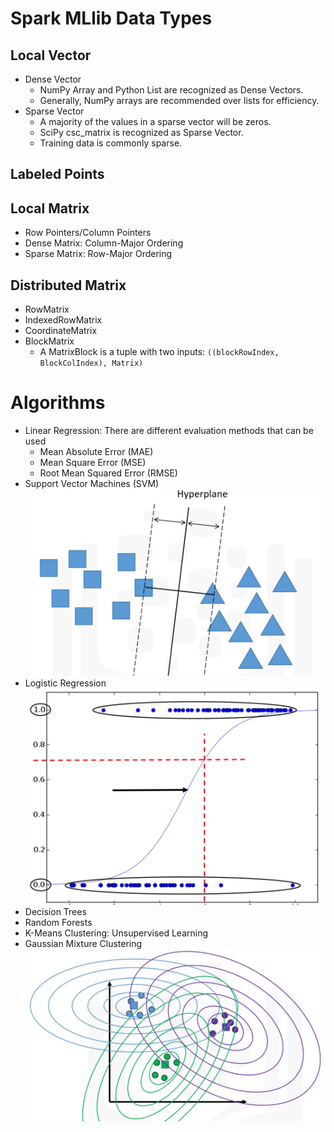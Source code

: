 # Spark MLlib Data Types
## Local Vector
* Dense Vector 
  - NumPy Array and Python List are recognized as Dense Vectors. 
  - Generally, NumPy arrays are recommended over lists for efficiency. 
* Sparse Vector
  - A majority of the values in a sparse vector will be zeros. 
  - SciPy csc_matrix is recognized as Sparse Vector. 
  - Training data is commonly sparse. 

## Labeled Points

## Local Matrix
* Row Pointers/Column Pointers 
* Dense Matrix: Column-Major Ordering
* Sparse Matrix: Row-Major Ordering

## Distributed Matrix 
* RowMatrix
* IndexedRowMatrix
* CoordinateMatrix
* BlockMatrix
  - A MatrixBlock is a tuple with two inputs: `((blockRowIndex, BlockColIndex), Matrix)`

# Algorithms 
* Linear Regression: There are different evaluation methods that can be used
  - Mean Absolute Error (MAE)
  - Mean Square Error (MSE)
  - Root Mean Squared Error (RMSE)
* Support Vector Machines (SVM)
![Support Vector Machine](SupportVectorMachine.png)
* Logistic Regression
![Logistic Regression](LogisticRegression.png)
* Decision Trees
* Random Forests
* K-Means Clustering: Unsupervised Learning
* Gaussian Mixture Clustering
![Gaussian Mixture Clustering](GaussianMixtureClustering.png)
